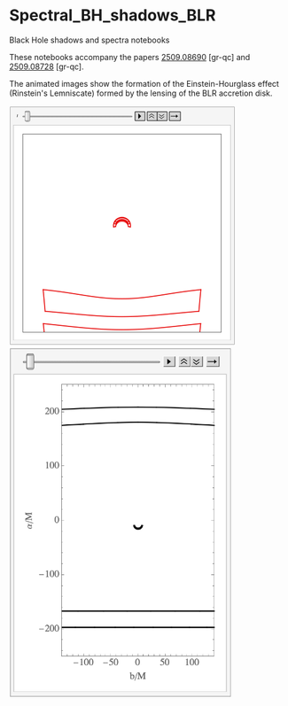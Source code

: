 # Spectral_BH_shadows_BLR
Black Hole shadows and spectra notebooks

These notebooks accompany the papers <a href="https://arxiv.org/abs/2509.08690">2509.08690</a> [gr-qc] and <a href="https://arxiv.org/abs/2509.08728">2509.08728</a> [gr-qc].

The animated images show the formation of the Einstein-Hourglass effect (Rinstein's Lemniscate) formed by the lensing of the BLR accretion disk.

<img src="https://github.com/GPappasGR/Spectral_BH_shadows_BLR/blob/main/figures/disk_image_ani.gif"> 
<img src="https://github.com/GPappasGR/Spectral_BH_shadows_BLR/blob/main/figures/lensed_disk.gif" width="400">
